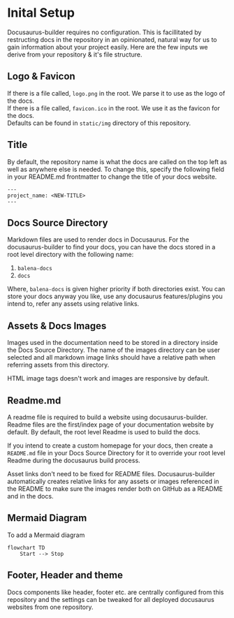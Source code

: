 # Inital Setup 

Docusaurus-builder requires no configuration. This is facillitated by restructing docs in the repository in an opinionated, natural way for us to gain information about your project easily. Here are the few inputs we derive from your repository & it's file structure. 

## Logo & Favicon 

If there is a file called, `logo.png` in the root. We parse it to use as the logo of the docs.  
If there is a file called, `favicon.ico` in the root. We use it as the favicon for the docs.  
Defaults can be found in `static/img` directory of this repository. 

## Title 

By default, the repository name is what the docs are called on the top left as well as anywhere else is needed. 
To change this, specify the following field in your README.md frontmatter to change the title of your docs website. 

```
---
project_name: <NEW-TITLE>
---
```

## Docs Source Directory

Markdown files are used to render docs in Docusaurus. For the docusaurus-builder to find your docs, you can have the docs stored in a root level directory with the following name: 

1. `balena-docs` 
2. `docs`

Where, `balena-docs` is given higher priority if both directories exist. You can store your docs anyway you like, use any docusaurus features/plugins you intend to, refer any assets using relative links. 

## Assets & Docs Images

Images used in the documentation need to be stored in a directory inside the Docs Source Directory. The name of the images directory can be user selected and all markdown image links should have a relative path when referring assets from this directory. 

HTML image tags doesn't work and images are responsive by default. 

## Readme.md

A readme file is required to build a website using docusaurus-builder. Readme files are the first/index page of your documentation website by default. By default, the root level Readme is used to build the docs. 

If you intend to create a custom homepage for your docs, then create a `README.md` file in your Docs Source Directory for it to override your root level Readme during the docusaurus build process.

Asset links don't need to be fixed for README files. Docusaurus-builder automatically creates relative links for any assets or images referenced in the README to make sure the images render both on GitHub as a README and in the docs. 

## Mermaid Diagram

To add a Mermaid diagram 

```mermaid
flowchart TD
    Start --> Stop
```

## Footer, Header and theme

Docs components like header, footer etc. are centrally configured from this repository and the settings can be tweaked for all deployed docusaurus websites from one repository. 



